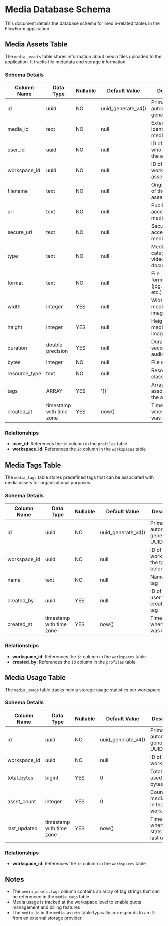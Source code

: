 # Media Database Schema

This document details the database schema for media-related tables in the FlowForm application.

## Media Assets Table

The `media_assets` table stores information about media files uploaded to the application. It tracks file metadata and storage information.

### Schema Details

| Column Name | Data Type | Nullable | Default Value | Description |
|------------|-----------|----------|---------------|-------------|
| id | uuid | NO | uuid_generate_v4() | Primary key, automatically generated UUID |
| media_id | text | NO | null | External service identifier for the media asset |
| user_id | uuid | NO | null | ID of the user who uploaded the asset |
| workspace_id | uuid | NO | null | ID of the workspace the asset belongs to |
| filename | text | NO | null | Original filename of the uploaded asset |
| url | text | NO | null | Public URL for accessing the media asset |
| secure_url | text | NO | null | Secure URL for accessing the media asset |
| type | text | NO | null | Media type category (image, video, document, etc.) |
| format | text | NO | null | File format/extension (jpg, png, mp4, etc.) |
| width | integer | YES | null | Width of the media asset (for images/videos) |
| height | integer | YES | null | Height of the media asset (for images/videos) |
| duration | double precision | YES | null | Duration in seconds (for audio/video) |
| bytes | integer | NO | null | File size in bytes |
| resource_type | text | NO | null | Resource type classification |
| tags | ARRAY | YES | '{}' | Array of tags associated with the asset |
| created_at | timestamp with time zone | YES | now() | Timestamp when the asset was created |

### Relationships

- **user_id**: References the `id` column in the `profiles` table
- **workspace_id**: References the `id` column in the `workspaces` table

## Media Tags Table

The `media_tags` table stores predefined tags that can be associated with media assets for organizational purposes.

### Schema Details

| Column Name | Data Type | Nullable | Default Value | Description |
|------------|-----------|----------|---------------|-------------|
| id | uuid | NO | uuid_generate_v4() | Primary key, automatically generated UUID |
| workspace_id | uuid | NO | null | ID of the workspace the tag belongs to |
| name | text | NO | null | Name of the tag |
| created_by | uuid | YES | null | ID of the user who created the tag |
| created_at | timestamp with time zone | YES | now() | Timestamp when the tag was created |

### Relationships

- **workspace_id**: References the `id` column in the `workspaces` table
- **created_by**: References the `id` column in the `profiles` table

## Media Usage Table

The `media_usage` table tracks media storage usage statistics per workspace.

### Schema Details

| Column Name | Data Type | Nullable | Default Value | Description |
|------------|-----------|----------|---------------|-------------|
| id | uuid | NO | uuid_generate_v4() | Primary key, automatically generated UUID |
| workspace_id | uuid | NO | null | ID of the workspace |
| total_bytes | bigint | YES | 0 | Total storage used in bytes |
| asset_count | integer | YES | 0 | Count of media assets in the workspace |
| last_updated | timestamp with time zone | YES | now() | Timestamp when usage stats were last updated |

### Relationships

- **workspace_id**: References the `id` column in the `workspaces` table

## Notes

- The `media_assets.tags` column contains an array of tag strings that can be referenced in the `media_tags` table
- Media usage is tracked at the workspace level to enable quota management and billing features
- The `media_id` in the `media_assets` table typically corresponds to an ID from an external storage provider
